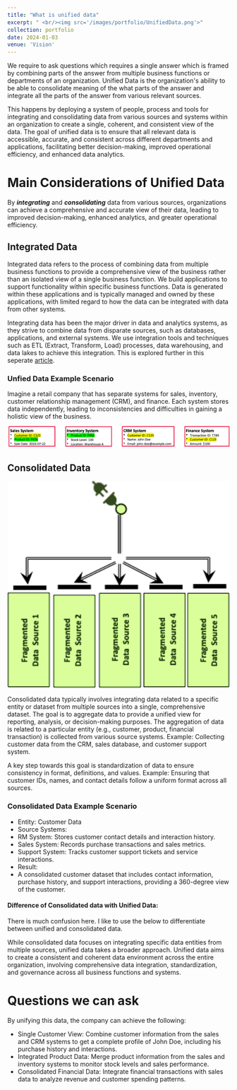 ```yaml
---
title: "What is unified data"
excerpt: " <br/><img src='/images/portfolio/UnifiedData.png'>"
collection: portfolio
date: 2024-01-03
venue: 'Vision'
---
```


We require to ask questions which requires a single answer which is framed by combining parts of the answer from multiple business functions or departments of an organization. Unified Data is the organization's ability to be able to consolidate meaning of the what parts of the answer and integrate all the parts of the answer from various relevant sources. 

This happens by deploying a system of people, process and tools for integrating and consolidating data from various sources and systems within an organization to create a single, coherent, and consistent view of the data. The goal of unified data is to ensure that all relevant data is accessible, accurate, and consistent across different departments and applications, facilitating better decision-making, improved operational efficiency, and enhanced data analytics.

# Main Considerations of Unified Data
By ***integrating*** and ***consolidating*** data from various sources, organizations can achieve a comprehensive and accurate view of their data, leading to improved decision-making, enhanced analytics, and greater operational efficiency.

## Integrated Data
Integrated data refers to the process of combining data from multiple business functions to provide a comprehensive view of the business rather than an isolated view of a single business function. We build applications to support functionality within specific business functions. Data is generated within these applications and is typically managed and owned by these applications, with limited regard to how the data can be integrated with data from other systems.

Integrating data has been the major driver in data and analytics systems, as they strive to combine data from disparate sources, such as databases, applications, and external systems. We use integration tools and techniques such as ETL (Extract, Transform, Load) processes, data warehousing, and data lakes to achieve this integration. This is explored further in this seperate [article](https://nuneskris.github.io/portfolio/1-1-2IntegratedData/).

### Unfied Data Example Scenario
Imagine a retail company that has separate systems for sales, inventory, customer relationship management (CRM), and finance. Each system stores data independently, leading to inconsistencies and difficulties in gaining a holistic view of the business.

<img width="612" alt="image" src="/images/portfolio/IntegrateDataScenario.png">

## Consolidated Data

<img width="612" alt="image" src="/images/portfolio/UnifiedData.png">

Consolidated data typically involves integrating data related to a specific entity or dataset from multiple sources into a single, comprehensive dataset. The goal is to aggregate data to provide a unified view for reporting, analysis, or decision-making purposes. The aggregation of data is related to a particular entity (e.g., customer, product, financial transaction) is collected from various source systems. Example: Collecting customer data from the CRM, sales database, and customer support system. 

A key step towards this goal is standardization of data to ensure consistency in format, definitions, and values. Example: Ensuring that customer IDs, names, and contact details follow a uniform format across all sources.

### Consolidated Data Example Scenario
* Entity: Customer Data
* Source Systems:
*   RM System: Stores customer contact details and interaction history.
*   Sales System: Records purchase transactions and sales metrics.
*   Support System: Tracks customer support tickets and service interactions.
* Result:
*   A consolidated customer dataset that includes contact information, purchase history, and support interactions, providing a 360-degree view of the customer.

#### Difference of Consolidated data with Unified Data:
There is much confusion here. I like to use the below to differentiate between unified and consolidated data.

While consolidated data focuses on integrating specific data entities from multiple sources, unified data takes a broader approach. Unified data aims to create a consistent and coherent data environment across the entire organization, involving comprehensive data integration, standardization, and governance across all business functions and systems.

# Questions we can ask
By unifying this data, the company can achieve the following:
* Single Customer View: Combine customer information from the sales and CRM systems to get a complete profile of John Doe, including his purchase history and interactions.
* Integrated Product Data: Merge product information from the sales and inventory systems to monitor stock levels and sales performance.
* Consolidated Financial Data: Integrate financial transactions with sales data to analyze revenue and customer spending patterns.

